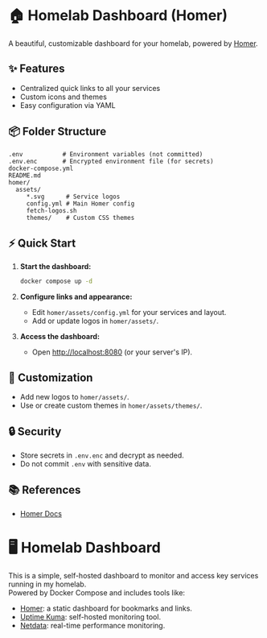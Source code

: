# 🏠 Homelab Dashboard (Homer)

A beautiful, customizable dashboard for your homelab, powered by [Homer](https://github.com/bastienwirtz/homer).

## ✨ Features

- Centralized quick links to all your services
- Custom icons and themes
- Easy configuration via YAML

## 📦 Folder Structure

```
.env           # Environment variables (not committed)
.env.enc       # Encrypted environment file (for secrets)
docker-compose.yml
README.md
homer/
  assets/
	 *.svg      # Service logos
	 config.yml # Main Homer config
	 fetch-logos.sh
	 themes/    # Custom CSS themes
```

## ⚡ Quick Start

1. **Start the dashboard:**
	```sh
	docker compose up -d
	```

2. **Configure links and appearance:**
	- Edit `homer/assets/config.yml` for your services and layout.
	- Add or update logos in `homer/assets/`.

3. **Access the dashboard:**
	- Open [http://localhost:8080](http://localhost:8080) (or your server's IP).

## 🎨 Customization

- Add new logos to `homer/assets/`.
- Use or create custom themes in `homer/assets/themes/`.

## 🔒 Security

- Store secrets in `.env.enc` and decrypt as needed.
- Do not commit `.env` with sensitive data.

## 📚 References

- [Homer Docs](https://github.com/bastienwirtz/homer)
# 🖥️ Homelab Dashboard

This is a simple, self-hosted dashboard to monitor and access key services running in my homelab.  
Powered by Docker Compose and includes tools like:

- [Homer](https://github.com/bastienwirtz/homer): a static dashboard for bookmarks and links.
- [Uptime Kuma](https://github.com/louislam/uptime-kuma): self-hosted monitoring tool.
- [Netdata](https://github.com/netdata/netdata): real-time performance monitoring.


